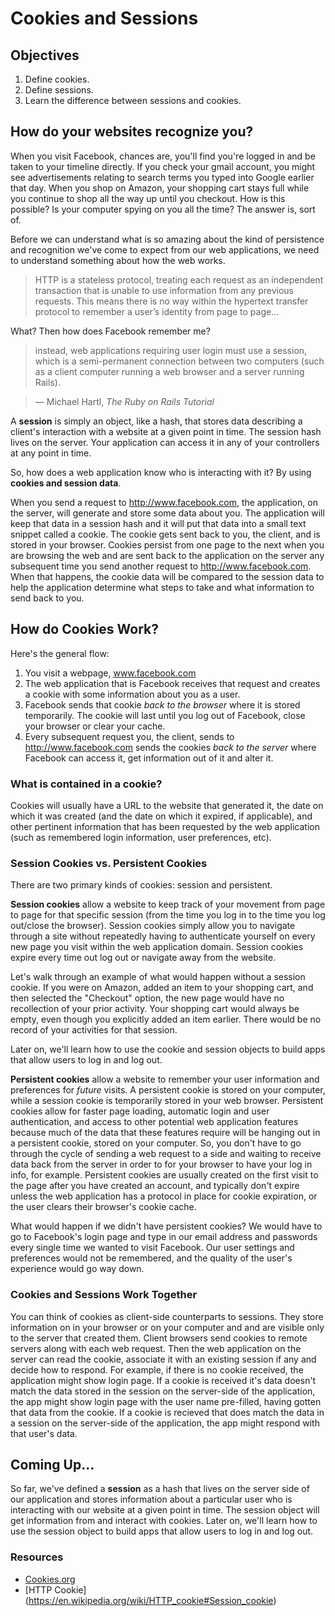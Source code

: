 # Cookies and Sessions

## Objectives

1. Define cookies. 
2. Define sessions. 
3. Learn the difference between sessions and cookies.

## How do your websites recognize you?

When you visit Facebook, chances are, you'll find you're logged in and be taken to your timeline directly. If you check your gmail account, you might see advertisements relating to search terms you typed into Google earlier that day. When you shop on Amazon, your shopping cart stays full while you continue to shop all the way up until you checkout. How is this possible? Is your computer spying on you all the time? The answer is, sort of. 

Before we can understand what is so amazing about the kind of persistence and recognition we've come to expect from our web applications, we need to understand something about how the web works. 

> HTTP is a stateless protocol, treating each request as an independent transaction that is unable to use information from any previous requests. This means there is no way within the hypertext transfer protocol to remember a user’s identity from page to page...

What? Then how does Facebook remember me? 

> instead, web applications requiring user login must use a session, which is a semi-permanent connection between two computers (such as a client computer running a web browser and a server running Rails).

>–– Michael Hartl, *The Ruby on Rails Tutorial*

A **session** is simply an object, like a hash, that stores data describing a client's interaction with a website at a given point in time. The session hash lives on the server. Your application can access it in any of your controllers at any point in time. 

So, how does a web application know who is interacting with it? By using **cookies and session data**. 

When you send a request to http://www.facebook.com, the application, on the server, will generate and store some data about you. The application will keep that data in a session hash and it will put that data into a small text snippet called a cookie. The cookie gets sent back to you, the client, and is stored in your browser. Cookies persist from one page to the next when you are browsing the web and are sent back to the application on the server any subsequent time you send another request to http://www.facebook.com. When that happens, the cookie data will be compared to the session data to help the application determine what steps to take and what information to send back to you. 

## How do Cookies Work?

Here's the general flow: 

1. You visit a webpage, www.facebook.com 
2. The web application that is Facebook receives that request and creates a cookie with some information about you as a user. 
3. Facebook sends that cookie *back to the browser* where it is stored temporarily. The cookie will last until you log out of Facebook, close your browser or clear your cache. 
4. Every subsequent request you, the client, sends to http://www.facebook.com sends the cookies *back to the server* where Facebook can access it, get information out of it and alter it.

### What is contained in a cookie?

Cookies will usually have a URL to the website that generated it, the date on which it was created (and the date on which it expired, if applicable), and other pertinent information that has been requested by the web application (such as remembered login information, user preferences, etc).

### Session Cookies vs. Persistent Cookies

There are two primary kinds of cookies: session and persistent.

**Session cookies** allow a website to keep track of your movement from page to page for that specific session (from the time you log in to the time you log out/close the browser). Session cookies simply allow you to navigate through a site without repeatedly having to authenticate yourself on every new page you visit within the web application domain. Session cookies expire every time out log out or navigate away from the website.

Let's walk through an example of what would happen without a session cookie. If you were on Amazon, added an item to your shopping cart, and then selected the "Checkout" option, the new page would have no recollection of your prior activity. Your shopping cart would always be empty, even though you explicitly added an item earlier. There would be no record of your activities for that session.

Later on, we'll learn how to use the cookie and session objects to build apps that allow users to log in and log out.

**Persistent cookies** allow a website to remember your user information and preferences for *future* visits. A persistent cookie is stored on your computer, while a session cookie is temporarily stored in your web browser. Persistent cookies allow for faster page loading, automatic login and user authentication, and access to other potential web application features because much of the data that these features require will be hanging out in a persistent cookie, stored on your computer. So, you don't have to go through the cycle of sending a web request to a side and waiting to receive data back from the server in order to for your browser to have your log in info, for example. Persistent cookies are usually created on the first visit to the page after you have created an account, and typically don't expire unless the web application has a protocol in place for cookie expiration, or the user clears their browser's cookie cache.

What would happen if we didn't have persistent cookies? We would have to go to Facebook's login page and type in our email address and passwords every single time we wanted to visit Facebook. Our user settings and preferences would not be remembered, and the quality of the user's experience would go way down.

### Cookies and Sessions Work Together

You can think of cookies as client-side counterparts to sessions. They store information on in your browser or on your computer and and are visible only to the server that created them. Client browsers send cookies to remote servers along with each web request. Then the web application on the server can read the cookie, associate it with an existing session if any and decide how to respond. For example, if there is no cookie received, the application might show login page. If a cookie is received it's data doesn't match the data stored in the session on the server-side of the application, the app might show login page with the user name pre-filled, having gotten that data from the cookie. If a cookie is recieved that does match the data in a session on the server-side of the application, the app might respond with that user's data.

## Coming Up...

So far, we've defined a **session** as a hash that lives on the server side of our application and stores information about a particular user who is interacting with our website at a given point in time. The session object will get information from and interact with cookies. Later on, we'll learn how to use the session object to build apps that allow users to log in and log out. 


### Resources
- [Cookies.org](http://www.allaboutcookies.org/)
- [HTTP Cookie] (https://en.wikipedia.org/wiki/HTTP_cookie#Session_cookie)